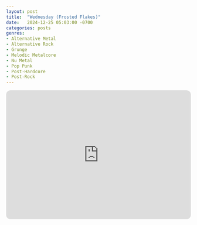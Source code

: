 ```yaml
---
layout: post
title:  "Wednesday (Frosted Flakes)"
date:   2024-12-25 05:03:00 -0700
categories: posts
genres:
- Alternative Metal
- Alternative Rock
- Grunge
- Melodic Metalcore
- Nu Metal
- Pop Punk
- Post-Hardcore
- Post-Rock
---
```

<iframe style="border-radius:12px" src="https://open.spotify.com/embed/playlist/5DoaxDOQKm07PoHfxEsNJL?utm_source=generator" width="100%" height="352" frameBorder="0" allowfullscreen="" allow="autoplay; clipboard-write; encrypted-media; fullscreen; picture-in-picture" loading="lazy"></iframe>